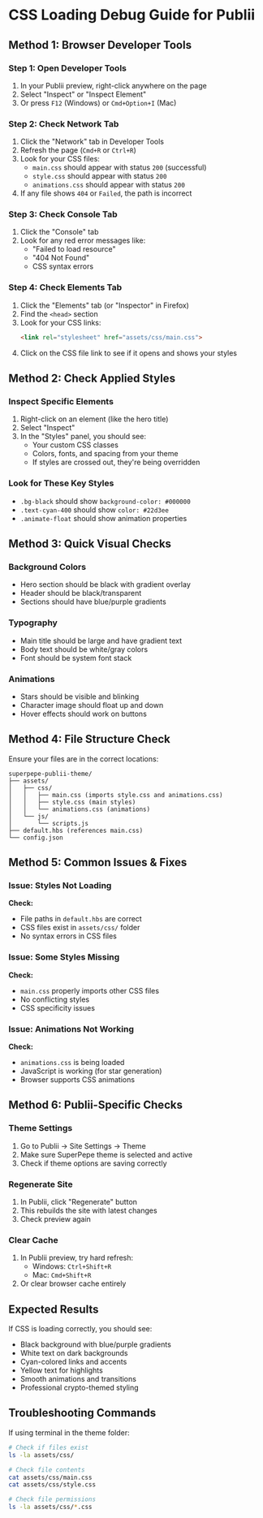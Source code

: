 # CSS Loading Debug Guide for Publii

## Method 1: Browser Developer Tools

### Step 1: Open Developer Tools
1. In your Publii preview, right-click anywhere on the page
2. Select "Inspect" or "Inspect Element"
3. Or press `F12` (Windows) or `Cmd+Option+I` (Mac)

### Step 2: Check Network Tab
1. Click the "Network" tab in Developer Tools
2. Refresh the page (`Cmd+R` or `Ctrl+R`)
3. Look for your CSS files:
   - `main.css` should appear with status `200` (successful)
   - `style.css` should appear with status `200`
   - `animations.css` should appear with status `200`
4. If any file shows `404` or `Failed`, the path is incorrect

### Step 3: Check Console Tab
1. Click the "Console" tab
2. Look for any red error messages like:
   - "Failed to load resource"
   - "404 Not Found"
   - CSS syntax errors

### Step 4: Check Elements Tab
1. Click the "Elements" tab (or "Inspector" in Firefox)
2. Find the `<head>` section
3. Look for your CSS links:
   ```html
   <link rel="stylesheet" href="assets/css/main.css">
   ```
4. Click on the CSS file link to see if it opens and shows your styles

## Method 2: Check Applied Styles

### Inspect Specific Elements
1. Right-click on an element (like the hero title)
2. Select "Inspect"
3. In the "Styles" panel, you should see:
   - Your custom CSS classes
   - Colors, fonts, and spacing from your theme
   - If styles are crossed out, they're being overridden

### Look for These Key Styles
- `.bg-black` should show `background-color: #000000`
- `.text-cyan-400` should show `color: #22d3ee`
- `.animate-float` should show animation properties

## Method 3: Quick Visual Checks

### Background Colors
- Hero section should be black with gradient overlay
- Header should be black/transparent
- Sections should have blue/purple gradients

### Typography
- Main title should be large and have gradient text
- Body text should be white/gray colors
- Font should be system font stack

### Animations
- Stars should be visible and blinking
- Character image should float up and down
- Hover effects should work on buttons

## Method 4: File Structure Check

Ensure your files are in the correct locations:
```
superpepe-publii-theme/
├── assets/
│   ├── css/
│   │   ├── main.css (imports style.css and animations.css)
│   │   ├── style.css (main styles)
│   │   └── animations.css (animations)
│   └── js/
│       └── scripts.js
├── default.hbs (references main.css)
└── config.json
```

## Method 5: Common Issues & Fixes

### Issue: Styles Not Loading
**Check:**
- File paths in `default.hbs` are correct
- CSS files exist in `assets/css/` folder
- No syntax errors in CSS files

### Issue: Some Styles Missing
**Check:**
- `main.css` properly imports other CSS files
- No conflicting styles
- CSS specificity issues

### Issue: Animations Not Working
**Check:**
- `animations.css` is being loaded
- JavaScript is working (for star generation)
- Browser supports CSS animations

## Method 6: Publii-Specific Checks

### Theme Settings
1. Go to Publii → Site Settings → Theme
2. Make sure SuperPepe theme is selected and active
3. Check if theme options are saving correctly

### Regenerate Site
1. In Publii, click "Regenerate" button
2. This rebuilds the site with latest changes
3. Check preview again

### Clear Cache
1. In Publii preview, try hard refresh:
   - Windows: `Ctrl+Shift+R`
   - Mac: `Cmd+Shift+R`
2. Or clear browser cache entirely

## Expected Results

If CSS is loading correctly, you should see:
- Black background with blue/purple gradients
- White text on dark backgrounds
- Cyan-colored links and accents
- Yellow text for highlights
- Smooth animations and transitions
- Professional crypto-themed styling

## Troubleshooting Commands

If using terminal in the theme folder:
```bash
# Check if files exist
ls -la assets/css/

# Check file contents
cat assets/css/main.css
cat assets/css/style.css

# Check file permissions
ls -la assets/css/*.css
```
